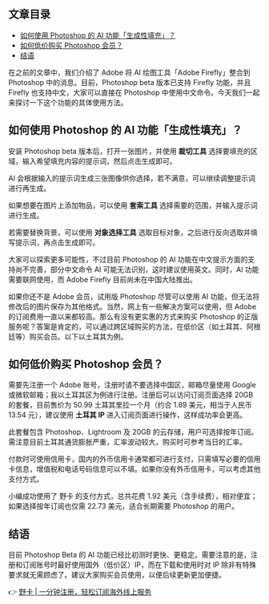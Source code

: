 ## 文章目录

- [如何使用 Photoshop 的 AI 功能「生成性填充」？](#如何使用-photoshop-的-ai-功能生成性填充)
- [如何低价购买 Photoshop 会员？](#如何低价购买-photoshop-会员)
- [结语](#结语)

在之前的文章中，我们介绍了 Adobe 将 AI 绘图工具「Adobe Firefly」整合到 Photoshop 中的消息。目前，Photoshop beta 版本已支持 Firefly 功能，并且 Firefly 也支持中文，大家可以直接在 Photoshop 中使用中文命令。今天我们一起来探讨一下这个功能的具体使用方法。

## 如何使用 Photoshop 的 AI 功能「生成性填充」？

安装 Photoshop beta 版本后，打开一张图片，并使用 **裁切工具** 选择要填充的区域，输入希望填充内容的提示词，然后点击生成即可。

AI 会根据输入的提示词生成三张图像供你选择，若不满意，可以继续调整提示词进行再生成。

如果想要在图片上添加物品，可以使用 **套索工具** 选择需要的范围，并输入提示词进行生成。

若需要替换背景，可以使用 **对象选择工具** 选取目标对象，之后进行反向选取并填写提示词，再点击生成即可。

大家可以探索更多可能性，不过目前 Photoshop 的 AI 功能在中文提示方面的支持尚不完善，部分中文命令 AI 可能无法识别，这时建议使用英文。同时，AI 功能需要联网使用，而 Adobe Firefly 目前尚未在中国大陆推出。

如果你还不是 Adobe 会员，试用版 Photoshop 尽管可以使用 AI 功能，但无法将修改后的图片保存为其他格式。当然，网上有一些解决方案可以使用，但 Adobe 的订阅费用一直以来都较高。那么有没有更实惠的方式来购买 Photoshop 的正版服务呢？答案是肯定的，可以通过跨区域购买的方法，在低价区（如土耳其、阿根廷等）购买会员。以下以土耳其为例。

## 如何低价购买 Photoshop 会员？

需要先注册一个 Adobe 账号，注册时请不要选择中国区，邮箱尽量使用 Google 或微软邮箱；我以土耳其区为例进行注册。注册后可以访问订阅页面选择 20GB 的套餐，目前售价为 50.99 土耳其里拉一个月（约合 1.89 美元，相当于人民币 13.54 元），建议使用 **土耳其 IP** 进入订阅页面进行操作，这样成功率会更高。

此套餐包含 Photoshop、Lightroom 及 20GB 的云存储，用户可选择按年订阅。需注意目前土耳其通货膨胀严重，汇率波动较大，购买时可参考当日的汇率。

付款时可使用信用卡，国内的外币信用卡通常都可进行支付，只需填写必要的信用卡信息，增值税和电话号码信息可以不填。如果你没有外币信用卡，可以考虑其他支付方式。

小编成功使用了 野卡 的支付方式，总共花费 1.92 美元（含手续费），相对便宜；如果选择按年订阅也仅需 22.73 美元，适合长期需要 Photoshop 的用户。

## 结语

目前 Photoshop Beta 的 AI 功能已经比初测时更快、更稳定。需要注意的是，注册和订阅账号时最好使用国外（低价区）IP，而在下载和使用时对 IP 除非有特殊要求就无需顾虑了。建议大家购买会员使用，以便后续更新更加便捷。

👉 [野卡 | 一分钟注册，轻松订阅海外线上服务](https://bit.ly/bewildcard)